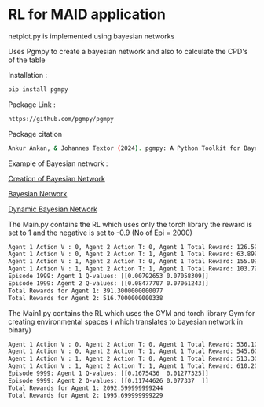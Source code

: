 # RL for MAID application

netplot.py is implemented using bayesian networks

Uses Pgmpy to create a bayesian network and also to calculate the CPD's of the table

Installation : 

```bash
pip install pgmpy
```
Package Link : 
```bash
https://github.com/pgmpy/pgmpy
```
Package citation 

```bash
Ankur Ankan, & Johannes Textor (2024). pgmpy: A Python Toolkit for Bayesian Networks. Journal of Machine Learning Research, 25(265), 1–8.
```
Example of Bayesian network :

<a href="https://pgmpy.org/examples/Creating%20a%20Discrete%20Bayesian%20Network.html"> Creation of Bayesian Network</a>

<a href="https://pgmpy.org/models/bayesiannetwork.html">Bayesian Network</a>

<a href="https://pgmpy.org/models/dbn.html"> Dynamic Bayesian Network</a>

The Main.py contains the RL which uses only the torch library the reward is set to 1 and the negative is set to -0.9 (No of Epi = 2000)
```bash
Agent 1 Action V : 0, Agent 2 Action T: 0, Agent 1 Total Reward: 126.59999999999712, Agent 2 Total Reward: 111.39999999999803
Agent 1 Action V : 0, Agent 2 Action T: 1, Agent 1 Total Reward: 63.89999999999987, Agent 2 Total Reward: 63.89999999999879
Agent 1 Action V : 1, Agent 2 Action T: 0, Agent 1 Total Reward: 155.09999999999897, Agent 2 Total Reward: 189.29999999999663
Agent 1 Action V : 1, Agent 2 Action T: 1, Agent 1 Total Reward: 103.79999999999755, Agent 2 Total Reward: 77.19999999999834
Episode 1999: Agent 1 Q-values: [[0.00792653 0.07058309]]
Episode 1999: Agent 2 Q-values: [[0.08477707 0.07061243]]
Total Rewards for Agent 1: 391.3000000000077
Total Rewards for Agent 2: 516.7000000000338
```

The Main1.py contains the RL which uses the GYM and torch library Gym for creating environmental spaces ( which translates to bayesian network in binary)
```bash
Agent 1 Action V : 0, Agent 2 Action T: 0, Agent 1 Total Reward: 536.100000000037, Agent 2 Total Reward: 378.4000000000221
Agent 1 Action V : 0, Agent 2 Action T: 1, Agent 1 Total Reward: 545.6000000000504, Agent 2 Total Reward: 581.7000000000681
Agent 1 Action V : 1, Agent 2 Action T: 0, Agent 1 Total Reward: 513.3000000000408, Agent 2 Total Reward: 538.0000000000597
Agent 1 Action V : 1, Agent 2 Action T: 1, Agent 1 Total Reward: 610.2000000000288, Agent 2 Total Reward: 574.1000000000603
Episode 9999: Agent 1 Q-values: [[0.1675436  0.01277325]]
Episode 9999: Agent 2 Q-values: [[0.11744626 0.077337  ]]
Total Rewards for Agent 1: 2092.599999999244
Total Rewards for Agent 2: 1995.699999999229
```

